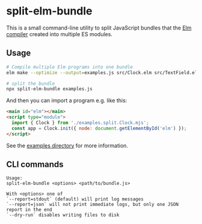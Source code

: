 # split-elm-bundle

This is a small command-line utility to split JavaScript bundles that the [Elm compiler](https://elm-lang.org) created into multiple ES modules.  

## Usage

```sh
# Compile multiple Elm programs into one bundle
elm make --optimize --output=examples.js src/Clock.elm src/TextField.elm src/Quotes.elm

# split the bundle
npx split-elm-bundle examples.js
```

And then you can import a program e.g. like this:

```html
<main id="elm"></main>
<script type="module">
  import { Clock } from './examples.split.Clock.mjs';
  const app = Clock.init({ node: document.getElementById('elm') });
</script> 
```

See the [examples directory](https://github.com/marc136/node-folder-hash/tree/main/examples/elm-lang-website-examples) for more information.


## CLI commands

```
Usage:
split-elm-bundle <options> <path/to/bundle.js>

With <options> one of
`--report=stdout` (default) will print log messages
`--report=json` will not print immediate logs, but only one JSON report in the end
`--dry-run` disables writing files to disk
```

